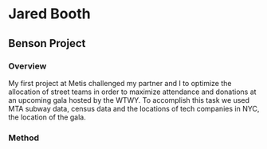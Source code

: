 # Jared Booth

## Benson Project

### Overview

My first project at Metis challenged my partner and I to optimize the allocation of street teams in order to maximize attendance and donations at an upcoming gala hosted by the WTWY.  To accomplish this task we used MTA subway data, census data and the locations of tech companies in NYC, the location of the gala.

### Method

